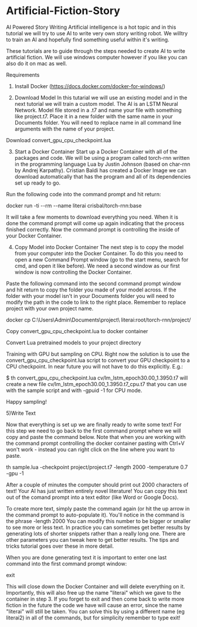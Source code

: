 # Artificial-Fiction-Story
AI Powered Story Writing
Artificial intelligence is a hot topic and in this tutorial we will try to use AI to write very own story writing robot. We willtry to train an AI and hopefully find something useful within it's writing. 

These tutorials are to guide through the steps needed to create AI to write artificial fiction. We will use windows computer however if you like you can also do it on mac as well.

Requirements
1) Install Docker
(https://docs.docker.com/docker-for-windows/)

2) Download Model 
In this tutarial we will use an existing model and in the next tutorial we will train a custom model.
The AI is an LSTM Neural Network. Model file stored in a .t7 and name your file with something like project.t7. Place it in a new folder with the same name in your Documents folder. You will need to replace name in all command line arguments with the name of your project.

Download convert_gpu_cpu_checkpoint.lua

3) Start a Docker Container
Start up a Docker Container with all of the packages and code. We will be using a program called torch-rnn written in the programming language Lua by Justin Johnson (based on char-rnn by Andrej Karpathy). Cristian Baldi has created a Docker Image we can download automatically that has the program and all of its dependencies set up ready to go. 

Run the following code into the command prompt and hit return:

docker run -ti --rm --name literai crisbal/torch-rnn:base

It will take a few moments to download everything you need. When it is done the command prompt will come up again indicating that the process finished correctly. Now the command prompt is controlling the inside of your Docker Container.

4) Copy Model into Docker Container
The next step is to copy the model from your computer into the Docker Container. To do this you need to open a new Command Prompt window (go to the start menu, search for cmd, and open it like before). We need a second window as our first window is now controlling the Docker Container.

Paste the following command into the second command prompt window and hit return to copy the folder you made of your model across. If the folder with your model isn't in your Documents folder you will need to modify the path in the code to link to the right place. Remember to replace project with your own project name.

docker cp C:\Users\Admin\Documents\project\ literai:root/torch-rnn/project/


Copy convert_gpu_cpu_checkpoint.lua to docker container



Convert Lua pretrained models to your project directory

Training with GPU but sampling on CPU. Right now the solution is to use the convert_gpu_cpu_checkpoint.lua script to convert your GPU checkpoint to a CPU checkpoint. In near future you will not have to do this explicitly. E.g.:

$ th convert_gpu_cpu_checkpoint.lua cv/lm_lstm_epoch30.00_1.3950.t7
will create a new file cv/lm_lstm_epoch30.00_1.3950.t7_cpu.t7 that you can use with the sample script and with -gpuid -1 for CPU mode.

Happy sampling!

5)Write Text

Now that everything is set up we are finally ready to write some text! For this step we need to go back to the first command prompt where we will copy and paste the command below. Note that when you are working with the command prompt controlling the docker container pasting with Ctrl+V won't work - instead you can right click on the line where you want to paste.

th sample.lua -checkpoint project/project.t7 -length 2000 -temperature 0.7 -gpu -1

After a couple of minutes the computer should print out 2000 characters of text! Your AI has just written entirely novel literature! You can copy this text out of the comand prompt into a text editor (like Word or Google Docs).

To create more text, simply paste the command again (or hit the up arrow in the command prompt to auto-populate it). You'll notice in the command is the phrase -length 2000 You can modify this number to be bigger or smaller to see more or less text. In practice you can sometimes get better results by generating lots of shorter snippets rather than a really long one. There are other parameters you can tweak here to get better results. The tips and tricks tutorial goes over these in more detail.

When you are done generating text it is important to enter one last command into the first command prompt window:

exit

This will close down the Docker Container and will delete everything on it. Importantly, this will also free up the name "literai" which we gave to the container in step 3. If you forget to exit and then come back to write more fiction in the future the code we have will cause an error, since the name "literai" will still be taken. You can solve this by using a different name (eg literai2) in all of the commands, but for simplicity remember to type exit!

